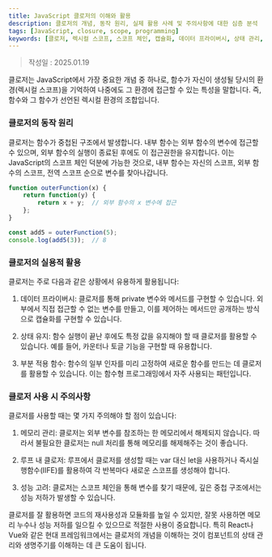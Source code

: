 ```yaml
---
title: JavaScript 클로저의 이해와 활용
description: 클로저의 개념, 동작 원리, 실제 활용 사례 및 주의사항에 대한 심층 분석
tags: [JavaScript, closure, scope, programming]
keywords: [클로저, 렉시컬 스코프, 스코프 체인, 캡슐화, 데이터 프라이버시, 상태 관리, 함수형 프로그래밍, 메모리 관리]
---
```


>작성일 : 2025.01.19

클로저는 JavaScript에서 가장 중요한 개념 중 하나로, 함수가 자신이 생성될 당시의 환경(렉시컬 스코프)을 기억하여 나중에도 그 환경에 접근할 수 있는 특성을 말합니다. 즉, 함수와 그 함수가 선언된 렉시컬 환경의 조합입니다.

### 클로저의 동작 원리

클로저는 함수가 중첩된 구조에서 발생합니다. 내부 함수는 외부 함수의 변수에 접근할 수 있으며, 외부 함수의 실행이 종료된 후에도 이 접근권한을 유지합니다. 이는 JavaScript의 스코프 체인 덕분에 가능한 것으로, 내부 함수는 자신의 스코프, 외부 함수의 스코프, 전역 스코프 순으로 변수를 찾아나갑니다.

```javascript
function outerFunction(x) {
    return function(y) {
        return x + y;  // 외부 함수의 x 변수에 접근
    };
}

const add5 = outerFunction(5);
console.log(add5(3));  // 8
```

### 클로저의 실용적 활용

클로저는 주로 다음과 같은 상황에서 유용하게 활용됩니다:

1. 데이터 프라이버시: 클로저를 통해 private 변수와 메서드를 구현할 수 있습니다. 외부에서 직접 접근할 수 없는 변수를 만들고, 이를 제어하는 메서드만 공개하는 방식으로 캡슐화를 구현할 수 있습니다.

2. 상태 유지: 함수 실행이 끝난 후에도 특정 값을 유지해야 할 때 클로저를 활용할 수 있습니다. 예를 들어, 카운터나 토글 기능을 구현할 때 유용합니다.

3. 부분 적용 함수: 함수의 일부 인자를 미리 고정하여 새로운 함수를 만드는 데 클로저를 활용할 수 있습니다. 이는 함수형 프로그래밍에서 자주 사용되는 패턴입니다.

### 클로저 사용 시 주의사항

클로저를 사용할 때는 몇 가지 주의해야 할 점이 있습니다:

1. 메모리 관리: 클로저는 외부 변수를 참조하는 한 메모리에서 해제되지 않습니다. 따라서 불필요한 클로저는 null 처리를 통해 메모리를 해제해주는 것이 좋습니다.

2. 루프 내 클로저: 루프에서 클로저를 생성할 때는 var 대신 let을 사용하거나 즉시실행함수(IIFE)를 활용하여 각 반복마다 새로운 스코프를 생성해야 합니다.

3. 성능 고려: 클로저는 스코프 체인을 통해 변수를 찾기 때문에, 깊은 중첩 구조에서는 성능 저하가 발생할 수 있습니다.

클로저를 잘 활용하면 코드의 재사용성과 모듈화를 높일 수 있지만, 잘못 사용하면 메모리 누수나 성능 저하를 일으킬 수 있으므로 적절한 사용이 중요합니다. 특히 React나 Vue와 같은 현대 프레임워크에서는 클로저의 개념을 이해하는 것이 컴포넌트의 상태 관리와 생명주기를 이해하는 데 큰 도움이 됩니다.